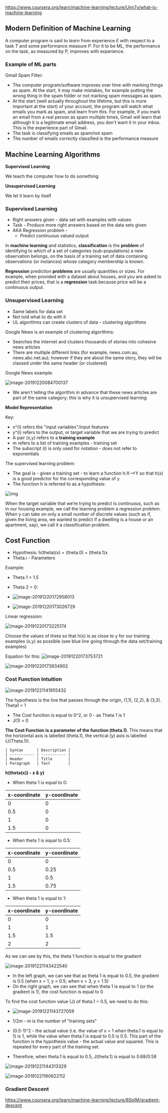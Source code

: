 https://www.coursera.org/learn/machine-learning/lecture/Ujm7v/what-is-machine-learning

## Modern Definition of Machine Learning

A computer program is said to *learn* from experience *E* with respect to a task *T* and some performance measure *P*. For it to be ML, the performance on the task, as measured by P, improves with experience.

### Example of ML parts

Gmail Spam Filter:

* The computer program/software improves over time with marking things as spam. At the start, it may make mistakes, for example putting the wrong thing in the spam folder or not marking spam messages as spam. 
* At the start (well actually throughout the lifetime, but this is more important at the start) of your account, the program will watch what emails you mark as spam, and learn from this. For example, if you mark an email from a real person as spam multiple times, Gmail will learn that although it is a legitimate email address, you don't want it in your inbox. This is the experience part of Gmail.
* The task is classifying emails as spam/not spam
* The number of emails correctly classified is the performance measure



## Machine Learning Algorithms

**Supervised Learning**

We teach the computer how to do something

**Unsupervised Learning**

We let it learn by itself



### Supervised Learning

* Right answers given - data set with examples with values
* Task - Produce more right answers based on the data sets given
* AKA Regression problem - 
  * Predict continuous valued output

In **machine learning** and statistics, **classification** is the **problem** of identifying to which of a set of categories (sub-populations) a new observation belongs, on the basis of a training set of data containing observations (or instances) whose category membership is known.

**Regression** prediction **problems** are usually quantities or sizes. For example, when provided with a dataset about houses, and you are asked to predict their prices, that is a **regression** task because price will be a continuous output.



### Unsupervised Learning

* Same labels for data set
* Not told what to do with it
* UL algorithms can create clusters of data - clustering algorithms

Google News is an example of clustering algorithms:

* Searches the internet and clusters thousands of stories into cohesive news articles
* There are multiple different links (for example, news.com.au, news.abc.net.au); however if they are about the same story, they will be classed under the same header (or clustered)

Google News example:

![image-20191220084700137](C:\Users\arbuc\AppData\Roaming\Typora\typora-user-images\image-20191220084700137.png)

* We aren't telling the algorithm in advance that these news articles are part of the same category; this is why it is unsupervised learning

**Model Representation**

Key:

* x^(i) refers the "input variables"/input features
* y^(i) refers to the output, or target variable that we are trying to predict
* A pair (x,y) refers to a **training example**
* m refers to a list of training examples - training set
* The subscript (i) is only used for notation - does not refer to exponentials

The supervised learning problem:

* The goal is - given a training set - to learn a function h:X-->Y so that h(x) is a good predictor for the corresponding value of y
* The function h is referred to as a hypothesis:

![img](https://d3c33hcgiwev3.cloudfront.net/imageAssetProxy.v1/H6qTdZmYEeaagxL7xdFKxA_2f0f671110e8f7446bb2b5b2f75a8874_Screenshot-2016-10-23-20.14.58.png?expiry=1576972800000&hmac=SWnrvXOkdYbrt3vzwguvVRiRlLRa9lUtkfshuqCYkFw)

When the target variable that we’re trying to predict is continuous, such as in our housing example, we call the learning problem a regression problem. When y can take on only a small number of discrete values (such as if, given the living area, we wanted to predict if a dwelling is a house or an apartment, say), we call it a classification problem.



## Cost Function

* Hypothesis: h(theta)(x) = (theta.0) + (theta.1)x
* Theta.i - Parameters

Example:

* Theta 1 = 1.5
* Theta 2 = 0:
* ![image-20191220172958013](C:\Users\arbuc\AppData\Roaming\Typora\typora-user-images\image-20191220172958013.png)

* ![image-20191220173026729](C:\Users\arbuc\AppData\Roaming\Typora\typora-user-images\image-20191220173026729.png)



Linear regression:

![image-20191220173225174](C:\Users\arbuc\AppData\Roaming\Typora\typora-user-images\image-20191220173225174.png)

Choose the values of theta so that h(x) is as close to y for our training examples (x,y) as possible (see blue line going through the data set/training examples)

Equation for this: ![image-20191220173753721](C:\Users\arbuc\AppData\Roaming\Typora\typora-user-images\image-20191220173753721.png)

![image-20191220173934902](C:\Users\arbuc\AppData\Roaming\Typora\typora-user-images\image-20191220173934902.png)



### Cost Function Intuition

![image-20191221141955432](C:\Users\arbuc\AppData\Roaming\Typora\typora-user-images\image-20191221141955432.png)

The hypothesis is the line that passes through the origin, (1,1), (2,2), & (3,3). Theta1 = 1

* The Cost function is equal to 0^2, or 0 - as Theta 1 is 1
* J(1) = 0

**The Cost Function is  a parameter of the function (theta.1)**. This means that the horizontal axis is labelled (theta.1), the vertical (y) axis is labelled (J(Theta.1)). 

```
| Syntax      | Description |
| ----------- | ----------- |
| Header      | Title       |
| Paragraph   | Text        |
```

**h(theta(x)) - x & y)**

* When theta 1 is equal to 0:

| x-coordinate | y-coordinate |
| ------------ | ------------ |
| 0            | 0            |
| 0.5          | 0            |
| 1            | 0            |
| 1.5          | 0            |



* When theta 1 is equal to 0.5:

| x-coordinate | y-coordinate |
| ------------ | ------------ |
| 0            | 0            |
| 0.5          | 0.25         |
| 1            | 0.5          |
| 1.5          | 0.75         |



* When theta 1 is equal to 1:

| x-coordinate | y-coordinate |
| ------------ | ------------ |
| 0            | 0            |
| 1            | 1            |
| 1.5          | 1.5          |
| 2            | 2            |

As we can see by this, the theta 1 function is equal to the gradient

![image-20191221143422540](C:\Users\arbuc\AppData\Roaming\Typora\typora-user-images\image-20191221143422540.png)

* In the left graph, we can see that as theta 1 is equal to 0.5, the gradient is 0.5 (when x = 1, y = 0.5; when x = 3, y = 1.5)
* On the right graph, we can see that when theta 1 is equal to 1 (or the gradient is 1), the cost function is equal to 0

To find the cost function value (J) of theta.1 = 0.5, we need to do this:

* ![image-20191221143727059](C:\Users\arbuc\AppData\Roaming\Typora\typora-user-images\image-20191221143727059.png)

* 1/2m - m is the number of "training sets"
* (0.5-1)^2 - the actual value (i.e. the value of x = 1 when theta.1 is equal to 1) is 1, while the value when theta.1 is equal to 0.5 is 0.5. This part of the function is the hypothesis value - the actual value and squared. This is repeated for every part of the training set.
* Therefore, when theta.1 is equal to 0.5, J(theta.1) is equal to 0.68/0.58

![image-20191221144313329](C:\Users\arbuc\AppData\Roaming\Typora\typora-user-images\image-20191221144313329.png)

![image-20191221160622112](C:\Users\arbuc\AppData\Roaming\Typora\typora-user-images\image-20191221160622112.png)



### Gradient Descent 

https://www.coursera.org/learn/machine-learning/lecture/8SpIM/gradient-descent